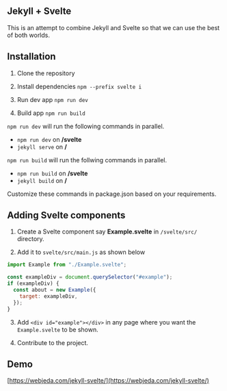 ## Jekyll + Svelte

This is an attempt to combine Jekyll and Svelte so that we can use the best of both worlds.

## Installation

1. Clone the repository

2. Install dependencies `npm --prefix svelte i`

3. Run dev app `npm run dev`

4. Build app `npm run build`

`npm run dev` will run the following commands in parallel.

- `npm run dev` on **/svelte**
- `jekyll serve` on **/**

`npm run build` will run the follwing commands in parallel.

- `npm run build` on **/svelte**
- `jekyll build` on **/**

Customize these commands in package.json based on your requirements.

## Adding Svelte components

1. Create a Svelte component say **Example.svelte** in `/svelte/src/` directory.

2. Add it to `svelte/src/main.js` as shown below

```javascript
import Example from "./Example.svelte";

const exampleDiv = document.querySelector("#example");
if (exampleDiv) {
  const about = new Example({
    target: exampleDiv,
  });
}
```

3. Add `<div id="example"></div>` in any page where you want the `Example.svelte` to be shown.

4. Contribute to the project.

## Demo

[https://webjeda.com/jekyll-svelte/](https://webjeda.com/jekyll-svelte/)
